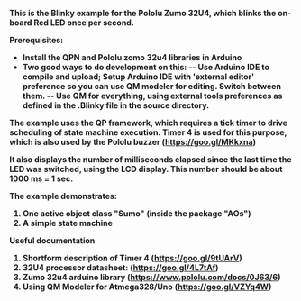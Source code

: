 <b>This is the Blinky example for the Pololu Zumo 32U4, which blinks the on-board Red LED once per second.

Prerequisites:
- Install the QPN and Pololu zomo 32u4 libraries in Arduino
- Two good ways to do development on this:
-- Use Arduino IDE to compile and upload; Setup Arduino IDE with 'external editor' preference so you can use QM modeler for editing. Switch between them.
-- Use QM for everything, using external tools preferences as defined in the .Blinky file in the source directory.

The example uses the QP framework, which requires a tick timer to drive scheduling of state machine execution. Timer 4 is used for this purpose, which is also used by the Pololu buzzer (https://goo.gl/MKkxna)

It also displays the number of milliseconds elapsed since the last time the LED was switched, using the LCD display. This number should be about 1000 ms = 1 sec.

<b>The example demonstrates:

1. One active object class "Sumo" (inside the package "AOs")
2. A simple state machine


<b>Useful documentation
1. Shortform description of Timer 4 (https://goo.gl/9tUArV)
2. 32U4 processor datasheet: (https://goo.gl/4L7tAf)
3. Zumo 32u4 arduino library (https://www.pololu.com/docs/0J63/6)
4. Using QM Modeler for Atmega328/Uno (https://goo.gl/VZYq4W)
